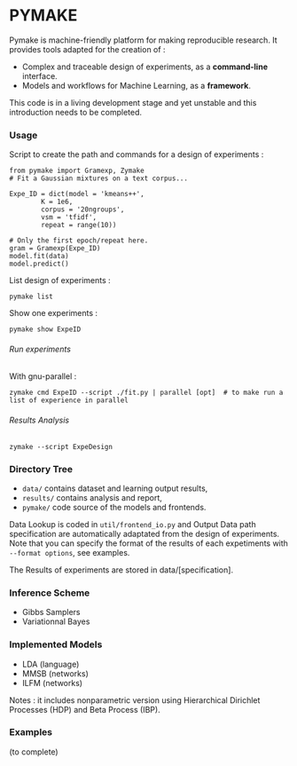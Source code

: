 # PYMAKE

Pymake is machine-friendly platform for making reproducible research. It provides tools adapted for the creation of :
* Complex and traceable design of experiments, as a **command-line** interface.
* Models and workflows for Machine Learning, as a **framework**.

This code is in a living development stage and yet unstable and this introduction needs to be completed.

### Usage
Script to create the path and commands for a design of experiments :

    from pymake import Gramexp, Zymake
    # Fit a Gaussian mixtures on a text corpus...

    Expe_ID = dict(model = 'kmeans++',
            K = 1e6,
            corpus = '20ngroups',
            vsm = 'tfidf',
            repeat = range(10))

    # Only the first epoch/repeat here.
    gram = Gramexp(Expe_ID)
    model.fit(data)
    model.predict()

List design of experiments :

    pymake list

Show one experiments :

    pymake show ExpeID


###### Run experiments
With gnu-parallel :

    zymake cmd ExpeID --script ./fit.py | parallel [opt]  # to make run a list of experience in parallel


######  Results Analysis
    zymake --script ExpeDesign


### Directory Tree

* `data/` contains dataset and learning output results,
* `results/` contains analysis and report,
* `pymake/` code source of the models and frontends.

Data Lookup is coded in `util/frontend_io.py` and Output Data path specification are automatically adaptated from the design of experiments. Note that you can specify the format of the results of each expetiments with `--format options`, see examples.

The Results of experiments are stored in data/[specification].


### Inference Scheme

* Gibbs Samplers
* Variationnal Bayes

### Implemented Models
* LDA (language)
* MMSB (networks)
* ILFM (networks)

Notes : it includes nonparametric version using Hierarchical Dirichlet
Processes (HDP) and Beta Process (IBP).

### Examples

(to complete)
